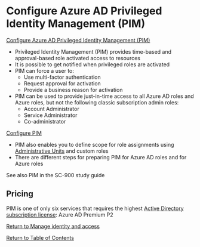 # Configure Azure AD Privileged Identity Management (PIM)

[Configure Azure AD Privileged Identity Management (PIM)](https://docs.microsoft.com/en-us/azure/active-directory/privileged-identity-management/pim-getting-started)

* Privileged Identity Management (PIM) provides time-based and approval-based role activated access to resources
* It is possible to get notified when privileged roles are activated
* PIM can force a user to:
   * Use multi-factor authentication
   * Request approval for activation
   * Provide a business reason for activation
* PIM can be used to provide just-in-time access to all Azure AD roles and Azure roles, but not the following classic subscription admin roles: 
   * Account Administrator
   * Service Administrator
   * Co-administrator

[Configure PIM](https://docs.microsoft.com/en-us/azure/active-directory/privileged-identity-management/pim-deployment-plan)

* PIM also enables you to define scope for role assignments using [Administrative Units](14-Manage%20administrative%20units.md) and custom roles
* There are different steps for preparing PIM for Azure AD roles and for Azure roles

See also PIM in the SC-900 study guide

## Pricing
PIM is one of only six services that requires the highest [Active Directory subscription license](https://azure.microsoft.com/en-us/pricing/details/active-directory/): Azure AD Premium P2


[Return to Manage identity and access](README.md)

[Return to Table of Contents](../README.md)
